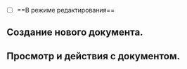 - [ ] ==В режиме редактирования==
## Создание нового документа.

## Просмотр и действия с документом.
